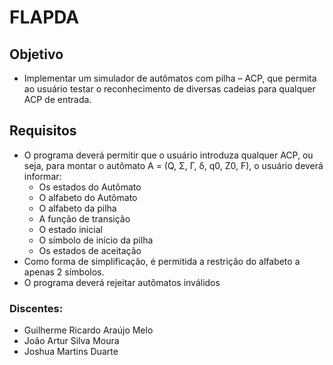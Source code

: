 # **FLAPDA**

## **Objetivo**

- Implementar um simulador de autômatos com pilha – ACP, que permita ao usuário testar o reconhecimento de diversas cadeias para qualquer ACP de entrada.

## **Requisitos**

- O programa deverá permitir que o usuário introduza qualquer ACP, ou seja, para montar o autômato A = (Q, Σ, Γ, δ, q0, Z0, F), o usuário deverá informar:
  - Os estados do Autômato
  - O alfabeto do Autômato
  - O alfabeto da pilha
  - A função de transição
  - O estado inicial
  - O símbolo de início da pilha
  - Os estados de aceitação
- Como forma de simplificação, é permitida a restrição do alfabeto a apenas 2 símbolos.
- O programa deverá rejeitar autômatos inválidos

### Discentes:

- Guilherme Ricardo Araújo Melo
- João Artur Silva Moura
- Joshua Martins Duarte
